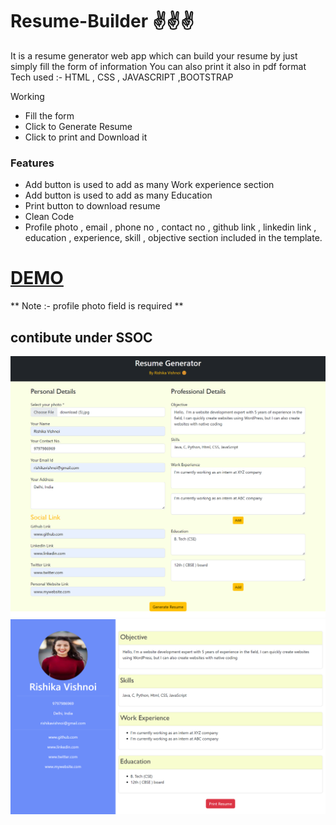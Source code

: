 # Resume-Builder ✌️✌️✌️
It is a resume generator web app which can build your resume by just simply fill the form of information
You can also  print it also in pdf format 
Tech used :- HTML , CSS , JAVASCRIPT ,BOOTSTRAP

Working 
-  Fill the form 
-  Click to Generate Resume
-  Click to print and Download it 

### Features
- Add button is used to add as  many Work experience  section
- Add button is used to add as  many Education  
- Print button to download resume
- Clean Code 
- Profile photo , email , phone no , contact no , github link , linkedin link , education , experience, skill , objective section included in the template. 

# [DEMO](https://rishikavishnoi.github.io/Resume-Builder/)  
** Note :- profile photo field is required **

## contibute under SSOC 

![screenshot](ss.png)
![screenshot](ss2.png)

